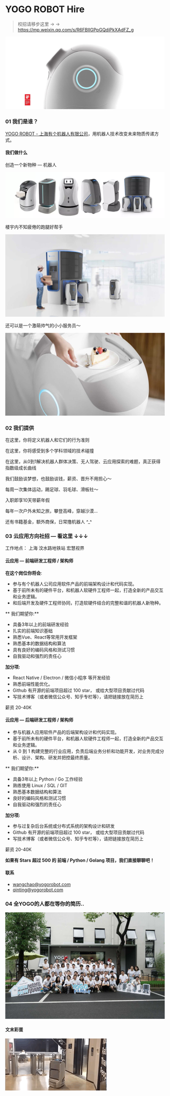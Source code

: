 YOGO ROBOT Hire
===============

> 校招请移步这里 → → https://mp.weixin.qq.com/s/R6FBIIGPpGQdiPkXAdFZ_g

![](images/1.jpeg)

### 01 我们是谁？

[YOGO ROBOT - 上海有个机器人有限公司](https://www.yogorobot.com/)，用机器人技术改变未来物质传递方式。

#### 我们做什么

创造一个新物种 — 机器人

![](images/2.png)

楼宇内不知疲倦的跑腿好帮手

![](images/3.jpeg)

还可以是一个激萌帅气的小小服务员～

![](images/4.jpeg)

### 02 我们提供

在这里，你将定义机器人和它们的行为准则

在这里，你将感受到多个学科领域的技术碰撞

在这里，从0到1解决机器人群体决策、无人驾驶、云应用探索的难题，真正获得指数级成长曲线

我们鼓励谈梦想，也鼓励谈钱，薪资、晋升不用担心～

每周一次集体运动，踢足球、羽毛球、滑板社～

入职即享10天带薪年假

每年一次户外未知之旅，攀登高峰，穿越沙漠...

还有书籍基金，额外商保，日常撸机器人 ^_^

### 03 云应用方向社招 — 看这里 ↓↓↓


工作地点： 上海 汶水路地铁站 宏慧视界


#### 云应用 — 前端研发工程师 / 架构师

**在这个岗位你将会**:

* 参与有个机器人公司应用软件产品的前端架构设计和代码实现。
* 基于前所未有的硬件平台，和机器人软硬件工程师一起，打造全新的产品交互和业务逻辑。
* 和后端开发及硬件工程师协同，打造软硬件结合的完整和谐的机器人新物种。

** 我们期望你:**

* 具备3年以上的前端研发经验
* 扎实的前端知识基础
* 熟悉Vue、React等常用开发框架
* 熟悉基本的数据结构和算法
* 具有良好的编码风格和测试习惯
* 自我驱动和强烈的责任心

**加分项:**

* React Native / Electron / 微信小程序 等开发经验
* 熟悉前端性能优化。
* Github 有开源的前端项目超过 100 star， 或给大型项目贡献过代码
* 写技术博客（或者微信公众号、知乎专栏等），请把链接放在简历上

薪资 20-40K

#### 云应用 — 后端研发工程师 / 架构师

* 参与机器人应用软件产品的后端架构设计和代码实现。
* 基于前所未有的硬件平台，和机器人软硬件工程师一起，打造全新的产品交互和业务逻辑。
* 从 0 到 1 构建完整的行业应用，负责后端业务分析和功能开发，对业务完成分析、设计、架构、研发并把控最终质量。

** 我们期望你:**

* 具备3年以上 Python / Go 工作经验
* 熟练使用 Linux / SQL / GIT
* 熟悉基本数据结构和算法
* 良好的编码风格和测试习惯
* 自我驱动和强烈的责任心

**加分项:**

* 参与过复杂后台系统或分布式系统的架构设计和研发
* Github 有开源的前端项目超过 100 star， 或给大型项目贡献过代码
* 写技术博客（或者微信公众号、知乎专栏等），请把链接放在简历上

薪资 20-40K

**如果有 Stars 超过 500 的 前端 / Python / Golang 项目，我们直接聊聊吧！**

#### 联系

* [wangchao@yogorobot.com](mailto:wangchao@yogorobot.com)
* [qinting@yogorobot.com](mailto:qinting@yogorobot.com)

### 04 全YOGO的人都在等你的简历..

![](images/5.jpeg)

#### 文末彩蛋

![](images/7.gif)
